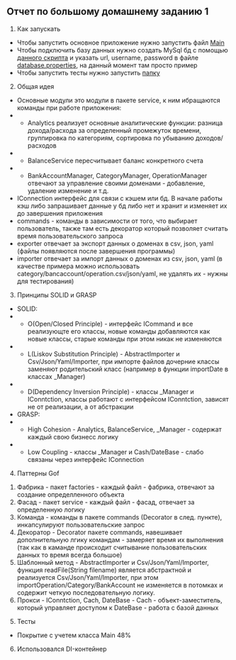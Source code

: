 ## Отчет по большому домашнему заданию 1
1. Как запускать
- Чтобы запустить основное приложение нужно запустить файл [Main](./src/main/java/org/example/Main)
- Чтобы подключить базу данных нужно создать MySql бд с помощью [данного скрипта](./Script.sql) и указать url, username, password
в файле [database.properties](./database.properties), на данный момент там просто пример
- Чтобы запустить тесты нужно запустить [папку](./src/test/java/org/example/tests)
2. Общая идея
- Основные модули это модули в пакете service, к ним ибращаются команды при работе приложения:
- - Analytics реализует основные аналитические функции: разница дохода/расхода за определенный промежуток времени,
группировка по категориям, сортировка по убыванию доходов/расходов
- - BalanceService пересчитывает баланс конкретного счета
- - BankAccountManager, CategoryManager, OperationManager отвечают за управление своими доменами - добавление, удаление
изменение и т.д.
- IConnection интерфейс для связи с кэшем или бд. В начале работы кэш либо запрашивает данные у бд либо нет и хранит и изменяет их до завершения приложения
- commands - команды в зависимости от того, что выбирает пользователь, также там есть декоратор который позволяет считать время пользовательского запроса
- exporter отвечает за экспорт данных о доменах в csv, json, yaml (файлы появляются после завершения программы)
- importer отвечает за импорт данных о доменах из csv, json, yaml (в качестве примера можно использовать category/bancaccount/operation.csv/json/yaml, не удалять их - нужны для тестирования)
3. Принципы SOLID и GRASP
- SOLID:
- - O(Open/Closed Principle) - интерфейс ICommand и все реализующте его классы, новые команды добавляются как новые классы, 
старые команды при этом никак не изменяются
- - L(Liskov Substitution Principle) - AbstractImporter и Csv/Json/Yaml/Importer, при импорте файлов дочерние классы заменяют родительский класс (например в функции importDate в классаx _Manager)
- - D(Dependency Inversion Principle) - классы _Manager и IConntction, классы работают с интерфейсом IConntction, зависят не от реализации, а от абстракции
- GRASP:
- - High Cohesion - Analytics, BalanceService, _Manager - содержат каждый свою бизнесс логику
- - Low Coupling - классы _Manager и Cash/DateBase - слабо связаны через интерфейс IConnection
4. Паттерны Gof
1) Фабрика - пакет factories - каждый файл - фабрика, отвечают за создание определленного объекта
2) Фасад - пакет service - каждый файл - фасад, отвечает за определенную логику
3) Команда - команды в пакете commands (Decorator в след. пункте), инкапсулируют пользовательские запрос
4) Декоратор - Decorator пакете commands, навешивает дополнительную лгику командам - замеряет время их выполнения (так как в каманде происходит считывание пользовательских данных то время всегда большое)
5) Шаблонный метод - AbstractImporter и Csv/Json/Yaml/Importer, функция readFile(String filename) является абстрактной и реализуется Csv/Json/Yaml/Importer, при этом
importOperation/Category/BankAccount не изменяется в потомках и содержит четкую последовательную логику.
6) Прокси - IConntction, Cach, DateBase - Cach - объект-заместитель, который управляет доступом к DateBase - работа с базой данных
5. Тесты
- Покрытие с учетем класса Main 48%
6. Использовался DI-контейнер
